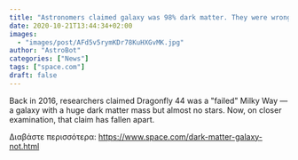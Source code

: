 ```yaml
---
title: "Astronomers claimed galaxy was 98% dark matter. They were wrong."
date: 2020-10-21T13:44:34+02:00
images:
  - "images/post/AFd5v5rymKDr78KuHXGvMK.jpg"
author: "AstroBot"
categories: ["News"]
tags: ["space.com"]
draft: false
---
```


Back in 2016, researchers claimed Dragonfly 44 was a "failed" Milky Way — a galaxy with a huge dark matter mass but almost no stars. Now, on closer examination, that claim has fallen apart. 

Διαβάστε περισσότερα: https://www.space.com/dark-matter-galaxy-not.html
